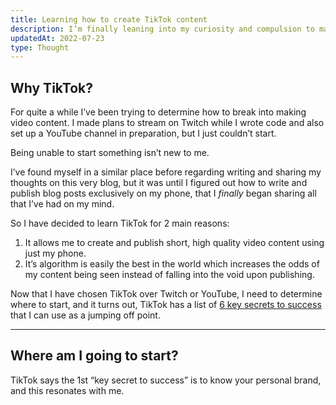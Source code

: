 ```yaml
---
title: Learning how to create TikTok content
description: I’m finally leaning into my curiosity and compulsion to make videos using just my phone.
updatedAt: 2022-07-23
type: Thought
---
```


## Why TikTok?

For quite a while I’ve been trying to determine how to break into making video content. I made plans to stream on Twitch while I wrote code and also set up a YouTube channel in preparation, but I just couldn’t start.

Being unable to start something isn’t new to me.

I’ve found myself in a similar place before regarding writing and sharing my thoughts on this very blog, but it was until I figured out how to write and publish blog posts exclusively on my phone, that I _finally_ began sharing all that I’ve had on my mind.

So I have decided to learn TikTok for 2 main reasons:
1. It allows me to create and publish short, high quality video content using just my phone.
2. It’s algorithm is easily the best in the world which increases the odds of my content being seen instead of falling into the void upon publishing.

Now that I have chosen TikTok over Twitch or YouTube, I need to determine where to start, and it turns out, TikTok has a list of [6 key secrets to success](https://www.tiktok.com/creators/creator-portal/en-us/foundations-for-success/6-key-secrets-to-success/?enter_method=category_card) that I can use as a jumping off point.

---

## Where am I going to start?

TikTok says the 1st “key secret to success” is to know your personal brand, and this resonates with me.
